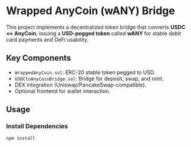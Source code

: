 # Wrapped AnyCoin (wANY) Bridge

This project implements a decentralized token bridge that converts **USDC ↔ AnyCoin**, issuing a **USD-pegged token** called **wANY** for stable debit card payments and DeFi usability.

## Key Components

- `WrappedAnyCoin.sol`: ERC-20 stable token pegged to USD.
- `USDCtoAnyCoinBridge.sol`: Bridge for deposit, swap, and mint.
- DEX integration (Uniswap/PancakeSwap-compatible).
- Optional frontend for wallet interaction.

## Usage

### Install Dependencies

```bash
npm install
